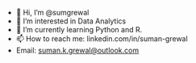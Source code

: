 - 👋 Hi, I’m @sumgrewal
- 👀 I’m interested in Data Analytics
- 🌱 I’m currently learning Python and R.
- 📫 How to reach me: linkedin.com/in/suman-grewal
- Email: suman.k.grewal@outlook.com

<!---
sumgrewal/sumgrewal is a ✨ special ✨ repository because its `README.md` (this file) appears on your GitHub profile.
You can click the Preview link to take a look at your changes.
--->
